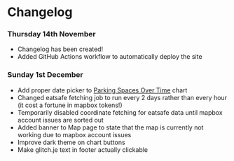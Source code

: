 # Changelog

### Thursday 14th November
* Changelog has been created!
* Added GitHub Actions workflow to automatically deploy the site

### Sunday 1st December
* Add proper date picker to [Parking Spaces Over Time](http://localhost:3000/charts/transport/parking-over-time) chart
* Changed eatsafe fetching job to run every 2 days rather than every hour (it cost a fortune in mapbox tokens!)
* Temporarily disabled coordinate fetching for eatsafe data until mapbox account issues are sorted out
* Added banner to Map page to state that the map is currently not working due to mapbox account issues
* Improve dark theme on chart buttons
* Make glitch.je text in footer actually clickable